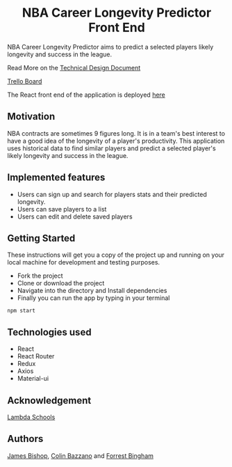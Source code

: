<h1 align="center">
    NBA Career Longevity Predictor Front End
</h1>

NBA Career Longevity Predictor aims to predict a selected players likely longevity and success in the league.

Read More on the [Technical Design Document](https://www.notion.so/Product-Vision-a046d089ccc7497dbf4c55660ae2c356)

[Trello Board](https://trello.com/b/UYMEvq33/nba-career-longevity-predictor)

The React front end of the application is deployed [here](https://nba-clp.netlify.com)

## Motivation

NBA contracts are sometimes 9 figures long. It is in a team's best interest to have a good idea of the longevity of a player's productivity. This application uses historical data to find similar players and predict a selected player's likely longevity and success in the league.

## Implemented features

- Users can sign up and search for players stats and their predicted longevity.
- Users can save players to a list
- Users can edit and delete saved players

## Getting Started

These instructions will get you a copy of the project up and running on your local machine for development and testing purposes.

- Fork the project
- Clone or download the project
- Navigate into the directory and Install dependencies
- Finally you can run the app by typing in your terminal

```
npm start
```

## Technologies used

- React
- React Router
- Redux
- Axios
- Material-ui

## Acknowledgement

[Lambda Schools](https://lambdaschool.com/)

## Authors

[James Bishop](https://github.com/jambis), [Colin Bazzano](https://github.com/colinbazzano) and [Forrest Bingham](https://github.com/Forrest-Bingham)
